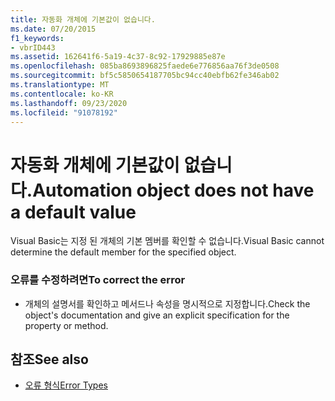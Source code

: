 ```yaml
---
title: 자동화 개체에 기본값이 없습니다.
ms.date: 07/20/2015
f1_keywords:
- vbrID443
ms.assetid: 162641f6-5a19-4c37-8c92-17929885e87e
ms.openlocfilehash: 085ba8693896825faede6e776856aa76f3de0508
ms.sourcegitcommit: bf5c5850654187705bc94cc40ebfb62fe346ab02
ms.translationtype: MT
ms.contentlocale: ko-KR
ms.lasthandoff: 09/23/2020
ms.locfileid: "91078192"
---
```

# <a name="automation-object-does-not-have-a-default-value"></a><span data-ttu-id="4ce1c-102">자동화 개체에 기본값이 없습니다.</span><span class="sxs-lookup"><span data-stu-id="4ce1c-102">Automation object does not have a default value</span></span>

<span data-ttu-id="4ce1c-103">Visual Basic는 지정 된 개체의 기본 멤버를 확인할 수 없습니다.</span><span class="sxs-lookup"><span data-stu-id="4ce1c-103">Visual Basic cannot determine the default member for the specified object.</span></span>  
  
### <a name="to-correct-the-error"></a><span data-ttu-id="4ce1c-104">오류를 수정하려면</span><span class="sxs-lookup"><span data-stu-id="4ce1c-104">To correct the error</span></span>  
  
- <span data-ttu-id="4ce1c-105">개체의 설명서를 확인하고 메서드나 속성을 명시적으로 지정합니다.</span><span class="sxs-lookup"><span data-stu-id="4ce1c-105">Check the object's documentation and give an explicit specification for the property or method.</span></span>  
  
## <a name="see-also"></a><span data-ttu-id="4ce1c-106">참조</span><span class="sxs-lookup"><span data-stu-id="4ce1c-106">See also</span></span>

- [<span data-ttu-id="4ce1c-107">오류 형식</span><span class="sxs-lookup"><span data-stu-id="4ce1c-107">Error Types</span></span>](../programming-guide/language-features/error-types.md)
